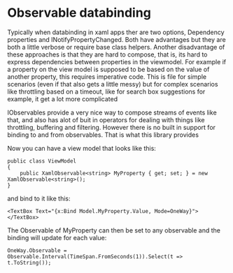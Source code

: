 # Observable databinding

Typically when databinding in xaml apps ther are two options, Dependency properties and INotifyPropertyChanged. Both have advantages but they are both a little verbose or require base class helpers. Another disadvantage of these approaches is that they are hard to compose, that is, its hard to express dependencies between properties in the viewmodel. For example if a property on the view model is supposed to be based on the value of another property, this requires imperative code. This is file for simple scenarios (even if that also gets a little messy) but for complex scenarios like throttling based on a timeout, like for search box suggestions for example, it get a lot more complicated 

IObservables provide a very nice way to compose streams of events like that, and also has alot of buit in operators for dealing with things like throttling, buffering and filtering. However there is no built in support for binding to and from observables. That is what this library provides

Now you can have a view model that looks like this:

    public class ViewModel
    {
        public XamlObservable<string> MyProperty { get; set; } = new XamlObservable<string>();
    }
	
and bind to it like this:

    <TextBox Text="{x:Bind Model.MyProperty.Value, Mode=OneWay}"></TextBox>


The Observable of MyProperty can then be set to any observable and the binding will update for each value:

    OneWay.Observable = Observable.Interval(TimeSpan.FromSeconds(1)).Select(t => t.ToString());
